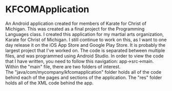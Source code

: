 # KFCOMApplication
An Android application created for members of Karate for Christ of Michigan.  This was created as a final project for the Programming Languages class.
I created this application for my martial arts organization, Karate for Christ of Michigan.  I still continue to work on this, as I want to one day release it on the iOS App Store and Google Play Store.  It is probably the largest project that I've worked on.
The code is separated between multiple files, and was programmed using Android Studio.
In order to view the code that I have written, you need to follow this navigation:
app->src->main.
Within the "main" file, there are two folders of interest.  
The "java/com/mycompany/kfcomapplication" folder holds all of the code behind each of the pages and sections of the application.
The "res" folder holds all of the XML code behind the app.
